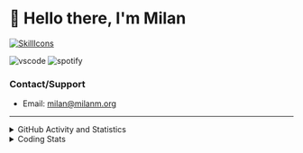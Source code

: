 # 👋 Hello there, I'm Milan
[![SkillIcons](https://skillicons.dev/icons?i=js,ts,nextjs,tailwind,html,go,bash,git,nginx,prisma,kubernetes,docker,linux)](https://skillicons.dev)

![vscode](https://nocache.advaith.workers.dev?url=https://img.shields.io/endpoint?url=https://dev.discordprofiles.me/api/badge/vscode/423203831971708958)
![spotify](https://nocache.advaith.workers.dev/?url=https://img.shields.io/endpoint?url=https://milanm.org/api/spotify/shields&cacheSeconds=10)

### Contact/Support

- Email: [milan@milanm.org](mailto:milan@milanm.org)
 
---
 
<details>
  <summary>GitHub Activity and Statistics</summary>
  <img src="/github-metrics.svg" />
</details>
<details>
  <summary>Coding Stats</summary>
  <!--START_SECTION:waka-->

```txt
TypeScript   3 hrs 47 mins   ██████████████████▒░░░░░░   73.05 %
JSON         39 mins         ███▒░░░░░░░░░░░░░░░░░░░░░   12.77 %
Docker       17 mins         █▒░░░░░░░░░░░░░░░░░░░░░░░   05.50 %
JavaScript   15 mins         █▒░░░░░░░░░░░░░░░░░░░░░░░   04.97 %
Bash         11 mins         █░░░░░░░░░░░░░░░░░░░░░░░░   03.54 %
```

<!--END_SECTION:waka-->
</details>
